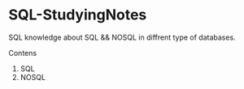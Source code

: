 # SQL-StudyingNotes
SQL knowledge about SQL &amp;&amp; NOSQL in diffrent type of databases.

Contens
1. SQL 
2. NOSQL
